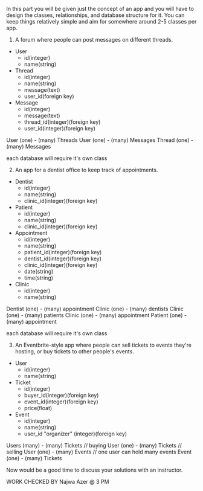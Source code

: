 In this part you will be given just the concept of an app and you will have to design the classes, relationships, and database structure for it. You can keep things relatively simple and aim for somewhere around 2-5 classes per app.

1. A forum where people can post messages on different threads.
  * User
    * id(integer)
    * name(string)
  * Thread
    * id(integer)
    * name(string)
    * message(text)
    * user_id(foreign key)
  * Message
    * id(integer)
    * message(text)
    * thread_id(integer)(foreign key)
    * user_id(integer)(foreign key)

User (one) - (many) Threads
User (one) - (many) Messages
Thread (one) - (many) Messages

each database will require it's own class

2. An app for a dentist office to keep track of appointments.

  * Dentist
    * id(integer)
    * name(string)
    * clinic_id(integer)(foreign key)
  * Patient
    * id(integer)
    * name(string)
    * clinic_id(integer)(foreign key)
  * Appointment
    * id(integer)
    * name(string)
    * patient_id(integer)(foreign key)
    * dentist_id(integer)(foreign key)
    * clinic_id(integer)(foreign key)
    * date(string)
    * time(string)
  * Clinic
    * id(integer)
    * name(string)

Dentist (one) - (many) appointment
Clinic (one) - (many) dentists
Clinic (one) - (many) patients
Clinic (one) - (many) appointment
Patient (one) - (many) appointment

each database will require it's own class

3. An Eventbrite-style app where people can sell tickets to events they're hosting, or buy tickets to other people's events.

  * User
    * id(integer)
    * name(string)
  * Ticket
    * id(integer)
    * buyer_id(integer)(foreign key)
    * event_id(integer)(foreign key)
    * price(float)
  * Event
    * id(integer)
    * name(string)
    * user_id "organizer" (integer)(foreign key)

Users (many) - (many) Tickets  // buying
User (one) - (many) Tickets // selling
User (one) - (many) Events // one user can hold many events
Event (one) - (many) Tickets

Now would be a good time to discuss your solutions with an instructor.

WORK CHECKED BY Najwa Azer @ 3 PM
